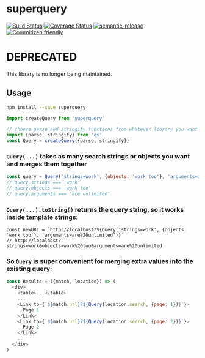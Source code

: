 # superquery

[![Build Status](https://travis-ci.org/jcoreio/superquery.svg?branch=master)](https://travis-ci.org/jcoreio/superquery)
[![Coverage Status](https://coveralls.io/repos/github/jcoreio/superquery/badge.svg?branch=master)](https://coveralls.io/github/jcoreio/superquery?branch=master)
[![semantic-release](https://img.shields.io/badge/%20%20%F0%9F%93%A6%F0%9F%9A%80-semantic--release-e10079.svg)](https://github.com/semantic-release/semantic-release)
[![Commitizen friendly](https://img.shields.io/badge/commitizen-friendly-brightgreen.svg)](http://commitizen.github.io/cz-cli/)

# DEPRECATED

This library is no longer being maintained.

## Usage

```sh
npm install --save superquery
```

```js
import createQuery from 'superquery'

// choose parse and stringify functions from whatever library you want and pass them in
import {parse, stringify} from 'qs'
const Query = createQuery({parse, stringify})
```

### `Query(...)` takes as many search strings or objects you want and merges them together

```js
const query = Query('strings=work', {objects: 'work too'}, 'arguments=are%20unlimited')
// query.strings === 'work'
// query.objects === 'work too'
// query.arguments === 'are unlimited'
```

### `Query(...).toString()` returns the query string, so it works inside template strings:

```
const newURL = `http://localhost?${Query('strings=work', {objects: 'work too'}, 'arguments=are%20unlimited')}`
// http://localhost?strings=work&objects=work%20too&arguments=are%20unlimited
```

### So `Query` is super convenient for merging extra values into the existing query:

```js
const Results = ({match, location}) => (
  <div>
    <table>...</table>
    ...
    <Link to={`${match.url}?${Query(location.search, {page: 1})}`}>
      Page 1
    </Link>
    <Link to={`${match.url}?${Query(location.search, {page: 2})}`}>
      Page 2
    </Link>
    ...
  </div>
)
```

